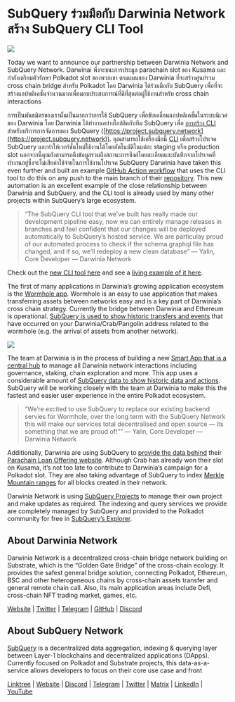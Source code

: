 # SubQuery ร่วมมือกับ Darwinia Network สร้าง SubQuery CLI Tool

![](https://miro.medium.com/max/1400/1*96OGWsQrxNGC5rblYxhdAw.jpeg)

Today we want to announce our partnership between Darwinia Network and SubQuery Network. Darwinai พึ่งจะชนะการประมูล parachain slot ของ Kusama และกำลังเตรียมตัวรักษา Polkadot slot ของพวกเขา ตามแผนของ Darwinia ที่จะสร้างศูนย์รวม cross chain bridge สำหรับ Polkadot โดย Darwinia ได้ร่วมมือกับ SubQuery เพื่อที่จะสร้างแอปพลิเคชั่นจำนวนมากเพื่อมอบประสบการณ์ที่ดีที่สุดต่อผู้ใช้งานสำหรับ cross chain interactions

การเป็นพันธมิตรของเรานั้นเป็นมากกว่าการใช้ SubQuery เพื่อขับเคลื่อนแอปพลิเคชั่นในระบบนิเวศของ Darwinia โดย Darwinia ได้ทำงานอย่างใกล้ชิดกับทีม SubQuery เพื่อ [การสร้าง CLI](https://github.com/fewensa/subquery-cli) สำหรับบริการการจัดการของ SubQuery ([https://project.subquery.network](https://project.subquery.network)). คุณสามารถใช้เครื่องมือนี้ [CLI](https://github.com/fewensa/subquery-cli) เพื่อสร้างโปรเจค SubQuery และทำให้เวอร์ชั่นใหม่ใช้งานได้โดยอัตโนมัติในแต่ละ staging หรือ production slot นอกจากนี้คุณยังสามารถดึงข้อมูลรวมถึงสถานะการซิงค์โดยละเอียดและบันทึกจากโปรเจคที่ทำงานอยู่ซึ่งจะไม่เสียค่าใช้จ่ายในการใช้งานโปรเจค SubQuery Darwinia have taken this even further and built an example [GitHub Action workflow](https://github.com/darwinia-network/bridger/blob/master/.github/workflows/subquery-prod.yml) that uses the CLI tool to do this on any push to the main branch of their [repository](https://github.com/darwinia-network/bridger/blob/master/.github/workflows/subquery-prod.yml). This new automation is an excellent example of the close relationship between Darwinia and SubQuery, and the CLI tool is already used by many other projects within SubQuery’s large ecosystem.
> “The SubQuery CLI tool that we’ve built has really made our development pipeline easy, now we can entirely manage releases in branches and feel confident that our changes will be deployed automatically to SubQuery’s hosted service. We are particulay proud of our automated process to check if the schema.graphql file has changed, and if so, we’ll redeploy a new clean database” — Yalin, Core Developer — Darwinia Network


Check out the [new CLI tool here](https://github.com/fewensa/subquery-cli) and see a [living example of it here](https://github.com/darwinia-network/bridger/blob/master/.github/workflows/subquery-prod.yml).

The first of many applications in Darwinia’s growing application ecosystem is the [Wormhole app](https://wormhole.darwinia.network/). Wormhole is an easy to use application that makes transferring assets between networks easy and is a key part of Darwinia’s cross chain strategy. Currently the bridge between Darwinia and Ethereum is operational. [SubQuery is used to show historic transfers and events](https://explorer.subquery.network/subquery/darwinia-network/wormhole-darwinia) that have occurred on your Darwinia/Crab/Pangolin address related to the wormhole (e.g. the arrival of assets from another network).

![](https://miro.medium.com/max/1400/1*p3V-lvW6BmEVZXaDYDY7mw.png)

The team at Darwinia is in the process of building a new [Smart App that is a central hub](https://apps.darwinia.network/) to manage all Darwinia network interactions including governance, staking, chain exploration and more. This app uses a considerable amount of [SubQuery data to show historic data and actions](https://explorer.subquery.network/subquery/darwinia-network/smart-app-crab). SubQuery will be working closely with the team at Darwinia to make this the fastest and easier user experience in the entire Polkadot ecosystem.
> “We’re excited to use SubQuery to replace our existing backend servies for Wormhole, over the long term with the SubQuery Network this will make our services total decentralised and open source — its something that we are proud of!”” — Yalin, Core Developer — Darwinia Network


Additionally, Darwinia are using SubQuery to [provide the data behind](https://explorer.subquery.network/subquery/darwinia-network/home-plo-polkadot) their [Parachain Loan Offering website](https://darwinia.network/plo_contribute). Although Crab has already won their slot on Kusama, it’s not too late to contribute to Darwinia’s campaign for a Polkadot slot. They are also taking advantage of SubQuery to index [Merkle Mountain ranges](https://explorer.subquery.network/subquery/darwinia-network/darwinia-mmr) for all blocks created in their network.

Darwinia Network is using [SubQuery Projects](https://project.subquery.network/) to manage their own project and make updates as required. The indexing and query services we provide are completely managed by SubQuery and provided to the Polkadot community for free in [SubQuery’s Explorer](https://explorer.subquery.network/).

## About Darwinia Network

Darwinia Network is a decentralized cross-chain bridge network building on Substrate, which is the “Golden Gate Bridge” of the cross-chain ecology. It provides the safest general bridge solution, connecting Polkadot, Ethereum, BSC and other heterogeneous chains by cross-chain assets transfer and general remote chain call. Also, its main application areas include Defi, cross-chain NFT trading market, games, etc.

[Website](https://darwinia.network/) | [Twitter](https://twitter.com/DarwiniaNetwork) | [Telegram](https://t.me/DarwiniaNetwork) | [GitHub](https://github.com/darwinia-network) | [Discord](https://discord.gg/KMZVeyM)

## About SubQuery Network

[SubQuery](https://subquery.network/) is a decentralized data aggregation, indexing & querying layer between Layer-1 blockchains and decentralized applications (DApps). Currently focused on Polkadot and Substrate projects, this data-as-a-service allows developers to focus on their core use case and front

[Linktree](https://linktr.ee/subquerynetwork) | [Website](https://subquery.network/) | [Discord](https://discord.com/invite/78zg8aBSMG) | [Telegram](https://t.me/subquerynetwork) | [Twitter](https://twitter.com/subquerynetwork) | [Matrix](https://matrix.to/#/#subquery:matrix.org) | [LinkedIn](https://www.linkedin.com/company/subquery) | [YouTube](https://www.youtube.com/channel/UCi1a6NUUjegcLHDFLr7CqLw)
